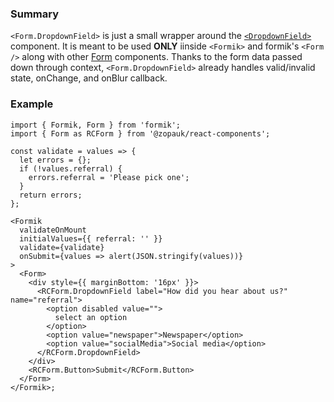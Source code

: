 ### Summary

`<Form.DropdownField>` is just a small wrapper around the [`<DropdownField>`](#/Components/Molecules/DropdownField) component. It is meant to be used **ONLY** iinside `<Formik>` and formik's `<Form />` along with other [Form](#/Organisms/Form) components. Thanks to the form data passed down through context, `<Form.DropdownField>` already handles valid/invalid state, onChange, and onBlur callback.

### Example

```tsx
import { Formik, Form } from 'formik';
import { Form as RCForm } from '@zopauk/react-components';

const validate = values => {
  let errors = {};
  if (!values.referral) {
    errors.referral = 'Please pick one';
  }
  return errors;
};

<Formik
  validateOnMount
  initialValues={{ referral: '' }}
  validate={validate}
  onSubmit={values => alert(JSON.stringify(values))}
>
  <Form>
    <div style={{ marginBottom: '16px' }}>
      <RCForm.DropdownField label="How did you hear about us?" name="referral">
        <option disabled value="">
          select an option
        </option>
        <option value="newspaper">Newspaper</option>
        <option value="socialMedia">Social media</option>
      </RCForm.DropdownField>
    </div>
    <RCForm.Button>Submit</RCForm.Button>
  </Form>
</Formik>;
```
